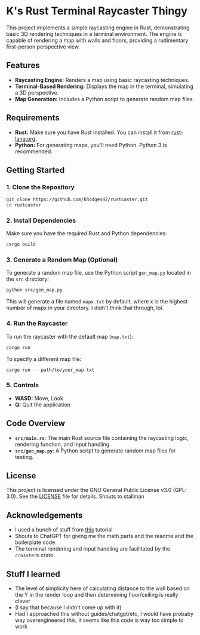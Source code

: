 # K's Rust Terminal Raycaster Thingy

This project implements a simple raycasting engine in Rust, demonstrating basic 3D rendering techniques in a terminal environment. The engine is capable of rendering a map with walls and floors, providing a rudimentary first-person perspective view.

## Features

- **Raycasting Engine:** Renders a map using basic raycasting techniques.
- **Terminal-Based Rendering:** Displays the map in the terminal, simulating a 3D perspective.
- **Map Generation:** Includes a Python script to generate random map files.

## Requirements

- **Rust:** Make sure you have Rust installed. You can install it from [rust-lang.org](https://www.rust-lang.org/tools/install).
- **Python:** For generating maps, you'll need Python. Python 3 is recommended.

## Getting Started

### 1. Clone the Repository

```bash
git clone https://github.com/khodges42/rustcaster.git
cd rustcaster
```

### 2. Install Dependencies

Make sure you have the required Rust and Python dependencies:

```bash
cargo build
```

### 3. Generate a Random Map (Optional)

To generate a random map file, use the Python script `gen_map.py` located in the `src` directory:

```bash
python src/gen_map.py
```

This will generate a file named `mapx.txt` by default, where x is the highest number of mapx in your directory. I didn't think that through, lol.


### 4. Run the Raycaster

To run the raycaster with the default map (`map.txt`):

```bash
cargo run
```

To specify a different map file:

```bash
cargo run -- path/to/your_map.txt
```

### 5. Controls

- **WASD:** Move, Look
- **Q:** Quit the application

## Code Overview

- **`src/main.rs`**: The main Rust source file containing the raycasting logic, rendering function, and input handling.
- **`src/gen_map.py`**: A Python script to generate random map files for testing.

## License

This project is licensed under the GNU General Public License v3.0 (GPL-3.0). See the [LICENSE](LICENSE) file for details. Shouts to stallman

## Acknowledgements

- I used a bunch of stuff from [this](https://bheisler.github.io/post/writing-raytracer-in-rust-part-1/) tutorial
- Shouts to ChatGPT for giving me the math parts and the readme and the boilerplate code
- The terminal rendering and input handling are facilitated by the `crossterm` crate.

## Stuff I learned

- The level of simplicity here of calculating distance to the wall based on the Y in the render loop and then determining floor/ceiling is really clever
- (I say that because I didn't come up with it)
- Had I approached this without guides/chatgpt/etc, I would have probaby way overengineered this, it seems like this code is way too simple to work

